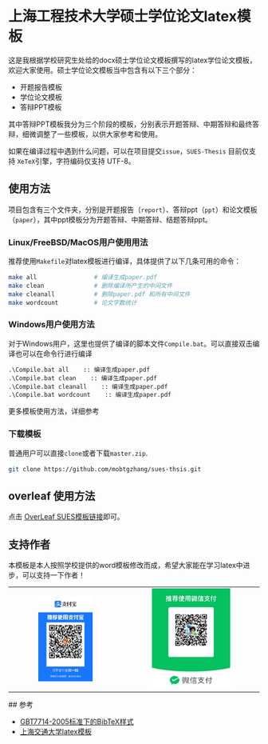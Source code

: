 # 上海工程技术大学硕士学位论文latex模板
这是我根据学校研究生处给的docx硕士学位论文模板撰写的latex学位论文模板，欢迎大家使用。硕士学位论文模板当中包含有以下三个部分：
+ 开题报告模板
+ 学位论文模板
+ 答辩PPT模板

其中答辩PPT模板我分为三个阶段的模板，分别表示开题答辩、中期答辩和最终答辩，细微调整了一些模板，以供大家参考和使用。

如果在编译过程中遇到什么问题，可以在项目提交`issue`，`SUES-Thesis` 目前仅支持 `XeTeX`引擎，字符编码仅支持 UTF-8。

## 使用方法

项目包含有三个文件夹，分别是开题报告（`report`）、答辩ppt（`ppt`）和论文模板（`paper`），其中ppt模板分为开题答辩、中期答辩、结题答辩ppt。

### Linux/FreeBSD/MacOS用户使用用法
推荐使用`Makefile`对latex模板进行编译，具体提供了以下几条可用的命令：
```bash
make all                # 编译生成paper.pdf
make clean              # 删除编译所产生的中间文件
make cleanall           # 删除paper.pdf 和所有中间文件
make wordcount          # 论文字数统计
```

### Windows用户使用方法
对于Windows用户，这里也提供了编译的脚本文件`Compile.bat`。可以直接双击编译也可以在命令行进行编译
```bat
.\Compile.bat all    :: 编译生成paper.pdf
.\Compile.bat clean    :: 编译生成paper.pdf
.\Compile.bat cleanall    :: 编译生成paper.pdf
.\Compile.bat wordcount    :: 编译生成paper.pdf
```
更多模板使用方法，详细参考

### 下载模板
普通用户可以直接`clone`或者下载`master.zip`.
```bash
git clone https://github.com/mobtgzhang/sues-thsis.git
```

## overleaf 使用方法

点击 [OverLeaf SUES模板链接]()即可。
## 支持作者
本模板是本人按照学校提供的word模板修改而成，希望大家能在学习latex中进步，可以支持一下作者！
<table rules="none" align="center">
	<tr>
		<td>
			<center>
				<img src="imgs/alipay.jpg" width="51%" />
				<br/>
			</center>
		</td>
		<td>
			<center>
				<img src="imgs/wechat.jpg" width="60%" />
				<br/>
			</center>
		</td>
	</tr>
</table>
## 参考

+ [GBT7714-2005标准下的BibTeX样式](https://github.com/Haixing-Hu/GBT7714-2005-BibTeX-Style)
+ [上海交通大学latex模板](https://github.com/sjtug/SJTUThesis)
